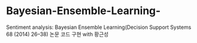 # Bayesian-Ensemble-Learning-
Sentiment analysis: Bayesian Ensemble Learning(Decision Support Systems 68 (2014) 26–38) 논문 코드 구현 with 황근성
